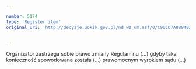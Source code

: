```yaml
---

number: 5174
type: 'Register item'
original_uri: 'http://decyzje.uokik.gov.pl/nd_wz_um.nsf/0/C90CD7A8894B2EA6C1257BC500262BF9?OpenDocument'


---
```


Organizator zastrzega sobie prawo zmiany Regulaminu (...) gdyby taka konieczność spowodowana została (...) prawomocnym wyrokiem sądu (...)
